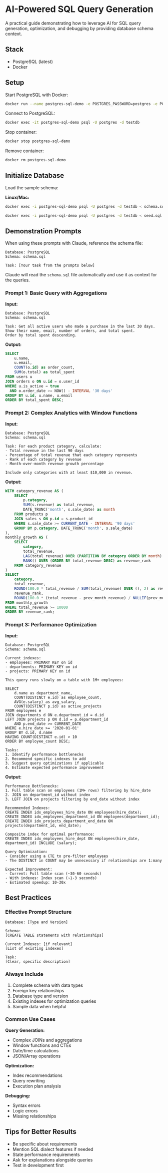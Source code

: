 # AI-Powered SQL Query Generation

A practical guide demonstrating how to leverage AI for SQL query generation, optimization, and debugging by providing database schema context.

## Stack

- PostgreSQL (latest)
- Docker

## Setup

Start PostgreSQL with Docker:

```bash
docker run --name postgres-sql-demo -e POSTGRES_PASSWORD=postgres -e POSTGRES_DB=testdb -p 5432:5432 -d postgres:latest
```

Connect to PostgreSQL:

```bash
docker exec -it postgres-sql-demo psql -U postgres -d testdb
```

Stop container:

```bash
docker stop postgres-sql-demo
```

Remove container:

```bash
docker rm postgres-sql-demo
```

## Initialize Database

Load the sample schema:

**Linux/Mac:**
```bash
docker exec -i postgres-sql-demo psql -U postgres -d testdb < schema.sql
```
```bash
docker exec -i postgres-sql-demo psql -U postgres -d testdb < seed.sql
```

## Demonstration Prompts

When using these prompts with Claude, reference the schema file:

```
Database: PostgreSQL
Schema: schema.sql

Task: [Your task from the prompts below]
```

Claude will read the `schema.sql` file automatically and use it as context for the queries.

### Prompt 1: Basic Query with Aggregations

**Input:**
```
Database: PostgreSQL
Schema: schema.sql

Task: Get all active users who made a purchase in the last 30 days.
Show their name, email, number of orders, and total spent.
Order by total spent descending.
```

**Output:**
```sql
SELECT
    u.name,
    u.email,
    COUNT(o.id) as order_count,
    SUM(o.total) as total_spent
FROM users u
JOIN orders o ON u.id = o.user_id
WHERE u.is_active = true
  AND o.order_date >= NOW() - INTERVAL '30 days'
GROUP BY u.id, u.name, u.email
ORDER BY total_spent DESC;
```

### Prompt 2: Complex Analytics with Window Functions

**Input:**
```
Database: PostgreSQL
Schema: schema.sql

Task: For each product category, calculate:
- Total revenue in the last 90 days
- Percentage of total revenue that each category represents
- Rank of each category by revenue
- Month-over-month revenue growth percentage

Include only categories with at least $10,000 in revenue.
```

**Output:**
```sql
WITH category_revenue AS (
    SELECT
        p.category,
        SUM(s.revenue) as total_revenue,
        DATE_TRUNC('month', s.sale_date) as month
    FROM products p
    JOIN sales s ON p.id = s.product_id
    WHERE s.sale_date >= CURRENT_DATE - INTERVAL '90 days'
    GROUP BY p.category, DATE_TRUNC('month', s.sale_date)
),
monthly_growth AS (
    SELECT
        category,
        total_revenue,
        LAG(total_revenue) OVER (PARTITION BY category ORDER BY month) as prev_month_revenue,
        RANK() OVER (ORDER BY total_revenue DESC) as revenue_rank
    FROM category_revenue
)
SELECT
    category,
    total_revenue,
    ROUND(100.0 * total_revenue / SUM(total_revenue) OVER (), 2) as revenue_percentage,
    revenue_rank,
    ROUND(100.0 * (total_revenue - prev_month_revenue) / NULLIF(prev_month_revenue, 0), 2) as mom_growth
FROM monthly_growth
WHERE total_revenue >= 10000
ORDER BY revenue_rank;
```

### Prompt 3: Performance Optimization

**Input:**
```
Database: PostgreSQL
Schema: schema.sql

Current indexes:
- employees: PRIMARY KEY on id
- departments: PRIMARY KEY on id
- projects: PRIMARY KEY on id

This query runs slowly on a table with 1M+ employees:

SELECT
    d.name as department_name,
    COUNT(DISTINCT e.id) as employee_count,
    AVG(e.salary) as avg_salary,
    COUNT(DISTINCT p.id) as active_projects
FROM employees e
JOIN departments d ON e.department_id = d.id
LEFT JOIN projects p ON d.id = p.department_id
    AND p.end_date >= CURRENT_DATE
WHERE e.hire_date >= '2020-01-01'
GROUP BY d.id, d.name
HAVING COUNT(DISTINCT e.id) > 10
ORDER BY employee_count DESC;

Tasks:
1. Identify performance bottlenecks
2. Recommend specific indexes to add
3. Suggest query optimizations if applicable
4. Estimate expected performance improvement
```

**Output:**
```
Performance Bottlenecks:
1. Full table scan on employees (1M+ rows) filtering by hire_date
2. JOIN on department_id without index
3. LEFT JOIN on projects filtering by end_date without index

Recommended Indexes:
CREATE INDEX idx_employees_hire_date ON employees(hire_date);
CREATE INDEX idx_employees_department_id ON employees(department_id);
CREATE INDEX idx_projects_department_end_date ON projects(department_id, end_date);

Composite index for optimal performance:
CREATE INDEX idx_employees_hire_dept ON employees(hire_date, department_id) INCLUDE (salary);

Query Optimization:
- Consider using a CTE to pre-filter employees
- The DISTINCT in COUNT may be unnecessary if relationships are 1:many

Expected Improvement:
- Current: Full table scan (~30-60 seconds)
- With indexes: Index scan (~1-3 seconds)
- Estimated speedup: 10-30x
```

## Best Practices

### Effective Prompt Structure

```
Database: [Type and Version]

Schema:
[CREATE TABLE statements with relationships]

Current Indexes: [if relevant]
[List of existing indexes]

Task:
[Clear, specific description]
```

### Always Include

1. Complete schema with data types
2. Foreign key relationships
3. Database type and version
4. Existing indexes for optimization queries
5. Sample data when helpful

### Common Use Cases

**Query Generation:**
- Complex JOINs and aggregations
- Window functions and CTEs
- Date/time calculations
- JSON/Array operations

**Optimization:**
- Index recommendations
- Query rewriting
- Execution plan analysis

**Debugging:**
- Syntax errors
- Logic errors
- Missing relationships

## Tips for Better Results

- Be specific about requirements
- Mention SQL dialect features if needed
- State performance requirements
- Ask for explanations alongside queries
- Test in development first
